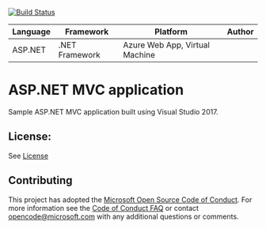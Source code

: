 [![Build Status](https://dev.azure.com/PolentaZola/EsercitazioneGruppo3/_apis/build/status/dotnet%20aspnet%20webappWithTests?branchName=master)](https://dev.azure.com/PolentaZola/EsercitazioneGruppo3/_build/latest?definitionId=2&branchName=master)

| Language | Framework | Platform | Author |
| -------- | -------- |--------|--------|
| ASP.NET | .NET Framework | Azure Web App, Virtual Machine| |


# ASP.NET MVC application

Sample ASP.NET MVC application built using Visual Studio 2017.

## License:

See [License](#)

## Contributing

This project has adopted the [Microsoft Open Source Code of Conduct](https://opensource.microsoft.com/codeofconduct/). For more information see the [Code of Conduct FAQ](https://opensource.microsoft.com/codeofconduct/faq/) or contact [opencode@microsoft.com](mailto:opencode@microsoft.com) with any additional questions or comments.

